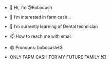 - 👋 Hi, I’m @Bobocush
- 👀 I’m interested in farm cash...
- 🌱 I’m currently learning of Dental technician
- 📫 How to reach me with email
- 😄 Pronouns: bobocash€$

- ONLY FARM CASH FOR MY FUTURE FAMILY !€!
